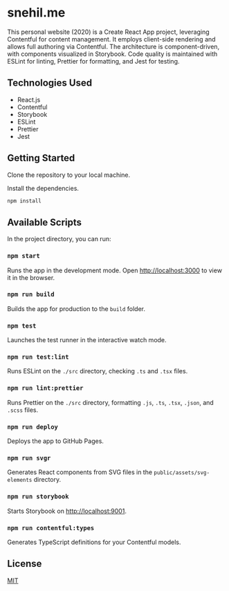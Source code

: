 # snehil.me

This personal website (2020) is a Create React App project, leveraging Contentful for content management. It employs client-side rendering and allows full authoring via Contentful. The architecture is component-driven, with components visualized in Storybook. Code quality is maintained with ESLint for linting, Prettier for formatting, and Jest for testing.


## Technologies Used

- React.js
- Contentful
- Storybook
- ESLint
- Prettier
- Jest

## Getting Started

Clone the repository to your local machine.

Install the dependencies.

```bash
npm install
```

## Available Scripts

In the project directory, you can run:

### `npm start`

Runs the app in the development mode. Open [http://localhost:3000](http://localhost:3000) to view it in the browser.

### `npm run build`

Builds the app for production to the `build` folder.

### `npm test`

Launches the test runner in the interactive watch mode.

### `npm run test:lint`

Runs ESLint on the `./src` directory, checking `.ts` and `.tsx` files.

### `npm run lint:prettier`

Runs Prettier on the `./src` directory, formatting `.js`, `.ts`, `.tsx`, `.json`, and `.scss` files.

### `npm run deploy`

Deploys the app to GitHub Pages.

### `npm run svgr`

Generates React components from SVG files in the `public/assets/svg-elements` directory.

### `npm run storybook`

Starts Storybook on [http://localhost:9001](http://localhost:9001).

### `npm run contentful:types`

Generates TypeScript definitions for your Contentful models.

## License

[MIT](https://choosealicense.com/licenses/mit/)
